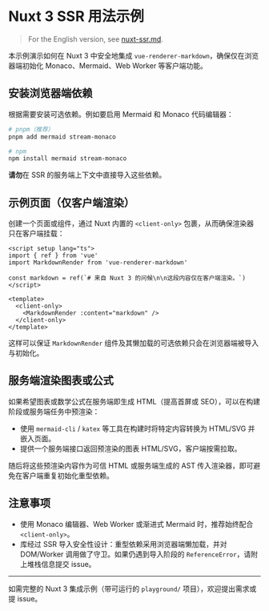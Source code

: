 # Nuxt 3 SSR 用法示例

> For the English version, see [nuxt-ssr.md](./nuxt-ssr.md).

本示例演示如何在 Nuxt 3 中安全地集成 `vue-renderer-markdown`，确保仅在浏览器端初始化 Monaco、Mermaid、Web Worker 等客户端功能。

## 安装浏览器端依赖

根据需要安装可选依赖。例如要启用 Mermaid 和 Monaco 代码编辑器：

```bash
# pnpm（推荐）
pnpm add mermaid stream-monaco

# npm
npm install mermaid stream-monaco
```

**请勿**在 SSR 的服务端上下文中直接导入这些依赖。

## 示例页面（仅客户端渲染）

创建一个页面或组件，通过 Nuxt 内置的 `<client-only>` 包裹，从而确保渲染器只在客户端挂载：

```vue
<script setup lang="ts">
import { ref } from 'vue'
import MarkdownRender from 'vue-renderer-markdown'

const markdown = ref(`# 来自 Nuxt 3 的问候\n\n这段内容仅在客户端渲染。`)
</script>

<template>
  <client-only>
    <MarkdownRender :content="markdown" />
  </client-only>
</template>
```

这样可以保证 `MarkdownRender` 组件及其懒加载的可选依赖只会在浏览器端被导入与初始化。

## 服务端渲染图表或公式

如果希望图表或数学公式在服务端即生成 HTML（提高首屏或 SEO），可以在构建阶段或服务端任务中预渲染：

- 使用 `mermaid-cli` / `katex` 等工具在构建时将特定内容转换为 HTML/SVG 并嵌入页面。
- 提供一个服务端接口返回预渲染的图表 HTML/SVG，客户端按需拉取。

随后将这些预渲染内容作为可信 HTML 或服务端生成的 AST 传入渲染器，即可避免在客户端重复初始化重型依赖。

## 注意事项

- 使用 Monaco 编辑器、Web Worker 或渐进式 Mermaid 时，推荐始终配合 `<client-only>`。
- 库经过 SSR 导入安全性设计：重型依赖采用浏览器端懒加载，并对 DOM/Worker 调用做了守卫。如果仍遇到导入阶段的 `ReferenceError`，请附上堆栈信息提交 issue。

---

如需完整的 Nuxt 3 集成示例（带可运行的 `playground/` 项目），欢迎提出需求或提 issue。
